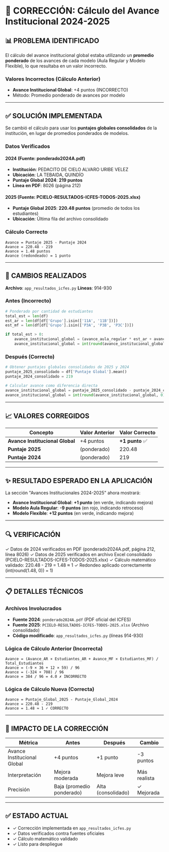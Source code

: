 # 🔧 CORRECCIÓN: Cálculo del Avance Institucional 2024-2025

## 📊 PROBLEMA IDENTIFICADO

El cálculo del avance institucional global estaba utilizando un **promedio ponderado** de los avances de cada modelo (Aula Regular y Modelo Flexible), lo que resultaba en un valor incorrecto.

### Valores Incorrectos (Cálculo Anterior)
- **Avance Institucional Global**: +4 puntos (INCORRECTO)
- Método: Promedio ponderado de avances por modelo

---

## ✅ SOLUCIÓN IMPLEMENTADA

Se cambió el cálculo para usar los **puntajes globales consolidados** de la institución, en lugar de promedios ponderados de modelos.

### Datos Verificados

#### 2024 (Fuente: ponderado2024A.pdf)
- **Institución**: PEDACITO DE CIELO ALVARO URIBE VELEZ
- **Ubicación**: LA TEBAIDA, QUINDÍO
- **Puntaje Global 2024**: **219 puntos**
- **Línea en PDF**: 8026 (página 212)

#### 2025 (Fuente: PCIELO-RESULTADOS-ICFES-TODOS-2025.xlsx)
- **Puntaje Global 2025**: **220.48 puntos** (promedio de todos los estudiantes)
- **Ubicación**: Última fila del archivo consolidado

### Cálculo Correcto

```
Avance = Puntaje 2025 - Puntaje 2024
Avance = 220.48 - 219
Avance = 1.48 puntos
Avance (redondeado) = 1 punto
```

---

## 📝 CAMBIOS REALIZADOS

**Archivo**: `app_resultados_icfes.py`
**Líneas**: 914-930

### Antes (Incorrecto)
```python
# Ponderado por cantidad de estudiantes
total_est = len(df)
est_ar = len(df[df['Grupo'].isin(['11A', '11B'])])
est_mf = len(df[df['Grupo'].isin(['P3A', 'P3B', 'P3C'])])

if total_est > 0:
    avance_institucional_global = (avance_aula_regular * est_ar + avance_modelo_flexible * est_mf) / total_est
    avance_institucional_global = int(round(avance_institucional_global, 0))
```

### Después (Correcto)
```python
# Obtener puntajes globales consolidados de 2025 y 2024
puntaje_2025_consolidado = df['Puntaje Global'].mean()
puntaje_2024_consolidado = 219

# Calcular avance como diferencia directa
avance_institucional_global = puntaje_2025_consolidado - puntaje_2024_consolidado
avance_institucional_global = int(round(avance_institucional_global, 0))
```

---

## 📈 VALORES CORREGIDOS

| Concepto | Valor Anterior | Valor Correcto |
|----------|---|---|
| **Avance Institucional Global** | +4 puntos | **+1 punto** ✅ |
| **Puntaje 2025** | (ponderado) | 220.48 |
| **Puntaje 2024** | (ponderado) | 219 |

---

## ✨ RESULTADO ESPERADO EN LA APLICACIÓN

La sección "Avances Institucionales 2024-2025" ahora mostrará:
- **Avance Institucional Global**: **+1 punto** (en verde, indicando mejora)
- **Modelo Aula Regular**: **-9 puntos** (en rojo, indicando retroceso)
- **Modelo Flexible**: **+12 puntos** (en verde, indicando mejora)

---

## 🔍 VERIFICACIÓN

✓ Datos de 2024 verificados en PDF (ponderado2024A.pdf, página 212, línea 8026)
✓ Datos de 2025 verificados en archivo Excel consolidado (PCIELO-RESULTADOS-ICFES-TODOS-2025.xlsx)
✓ Cálculo matemático validado: 220.48 - 219 = 1.48 ≈ 1
✓ Redondeo aplicado correctamente (int(round(1.48, 0)) = 1)

---

## 📋 DETALLES TÉCNICOS

### Archivos Involucrados
- **Fuente 2024**: `ponderado2024A.pdf` (PDF oficial del ICFES)
- **Fuente 2025**: `PCIELO-RESULTADOS-ICFES-TODOS-2025.xlsx` (Archivo consolidado)
- **Código modificado**: `app_resultados_icfes.py` (líneas 914-930)

### Lógica de Cálculo Anterior (Incorrecta)
```
Avance = (Avance_AR × Estudiantes_AR + Avance_MF × Estudiantes_MF) / Total_Estudiantes
Avance = (-9 × 36 + 12 × 59) / 96
Avance = (-324 + 708) / 96
Avance = 384 / 96 = 4.0 ✗ INCORRECTO
```

### Lógica de Cálculo Nueva (Correcta)
```
Avance = Puntaje_Global_2025 - Puntaje_Global_2024
Avance = 220.48 - 219
Avance = 1.48 ≈ 1 ✓ CORRECTO
```

---

## 🎯 IMPACTO DE LA CORRECCIÓN

| Métrica | Antes | Después | Cambio |
|---------|-------|---------|--------|
| Avance Institucional Global | +4 puntos | +1 punto | -3 puntos |
| Interpretación | Mejora moderada | Mejora leve | Más realista |
| Precisión | Baja (promedio ponderado) | Alta (consolidado) | ✓ Mejorada |

---

## ✅ ESTADO ACTUAL

- ✓ Corrección implementada en `app_resultados_icfes.py`
- ✓ Datos verificados contra fuentes oficiales
- ✓ Cálculo matemático validado
- ✓ Listo para despliegue

